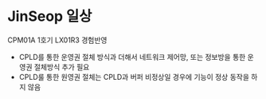 # JinSeop 일상
CPM01A 1호기 LX01R3 경험반영
 - CPLD를 통한 운영권 절체 방식과 더해서 네트워크 제어망, 또는 정보방을 통한 운영권 절체방식 추가 필요
 - CPLD룰 통한 원영권 절체는 CPLD과 버퍼 비정상일 경우에 기능이 정상 동작을 하지 않음
